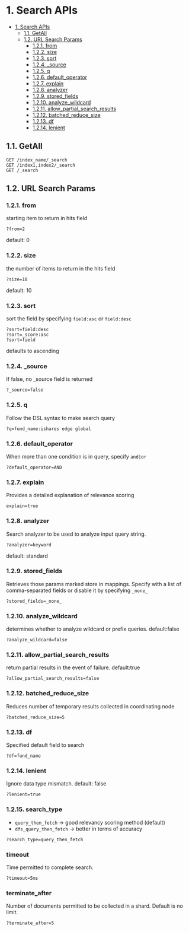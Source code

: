 # 1. Search APIs

<!-- TOC -->

- [1. Search APIs](#1-search-apis)
	- [1.1. GetAll](#11-getall)
	- [1.2. URL Search Params](#12-url-search-params)
		- [1.2.1. from](#121-from)
		- [1.2.2. size](#122-size)
		- [1.2.3. sort](#123-sort)
		- [1.2.4. _source](#124-_source)
		- [1.2.5. q](#125-q)
		- [1.2.6. default_operator](#126-default_operator)
		- [1.2.7. explain](#127-explain)
		- [1.2.8. analyzer](#128-analyzer)
		- [1.2.9. stored_fields](#129-stored_fields)
		- [1.2.10. analyze_wildcard](#1210-analyze_wildcard)
		- [1.2.11. allow_partial_search_results](#1211-allow_partial_search_results)
		- [1.2.12. batched_reduce_size](#1212-batched_reduce_size)
		- [1.2.13. df](#1213-df)
		- [1.2.14. lenient](#1214-lenient)

<!-- /TOC -->

## 1.1. GetAll

```api
GET /index_name/_search
GET /index1,index2/_search
GET /_search
```

## 1.2. URL Search Params

### 1.2.1. from

starting item to return in hits field

```
?from=2
```

default: 0

### 1.2.2. size

the number of items to return in the hits field

```
?size=10
```

default: 10

### 1.2.3. sort

sort the field by specifying `field:asc` or `field:desc`
```
?sort=field:desc
?sort=_score:asc
?sort=field
```
defaults to ascending

### 1.2.4. _source
If false, no _source field is returned

```
?_source=false
```

### 1.2.5. q 
Follow the DSL syntax to make search query
```
?q=fund_name:ishares edge global
```


### 1.2.6. default_operator
When more than one condition is in query, specify `and|or`

```
?default_operator=AND
```

### 1.2.7. explain
Provides a detailed explanation of relevance scoring

```
explain=true
```

### 1.2.8. analyzer
Search analyzer to be used to analyze input query string.

```
?analyzer=keyword
```

default: standard

### 1.2.9. stored_fields
Retrieves those params marked store in mappings. Specify with a list of comma-separated fields or disable it by specifying `_none_`

```
?stored_fields=_none_
```

### 1.2.10. analyze_wildcard
determines whether to analyze wildcard or prefix queries. default:false

```
?analyze_wildcard=false
```

### 1.2.11. allow_partial_search_results
return partial results in the event of failure. default:true

```
?allow_partial_search_results=false
```

### 1.2.12. batched_reduce_size
Reduces number of temporary results collected in coordinating node

```
?batched_reduce_size=5
```

### 1.2.13. df
Specified default field to search

```
?df=fund_name
```

### 1.2.14. lenient
Ignore data type mismatch. default: false

```
?lenient=true
```

### 1.2.15. search_type
- `query_then_fetch` -> good relevancy scoring method (default)
- `dfs_query_then_fetch` -> better in terms of accuracy

```
?search_type=query_then_fetch
```

### timeout
Time permitted to complete search.
```
?timeout=5ms
```

### terminate_after
Number of documents permitted to be collected in a shard. Default is no limit.
```
?terminate_after=5
```
